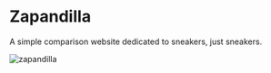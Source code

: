 # Zapandilla
A simple comparison website dedicated to sneakers, just sneakers.


![zapandilla](https://lh3.googleusercontent.com/proxy/u9NugeBiK_G6kwJscY8CI3lx4JEXZQwOOkU-aM-zMQkrVfy5d9jQz1Yt4mkz6TYN1xSMX4iBgS2uVRy6lr1Ne-I0hehvDITyC4m2P6x3no0sz_prlQ4CWlqPH5T4NPaJnxpdu1B_)


